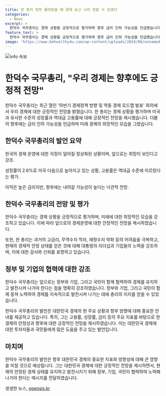 ```yaml
---
title: 한 총리 정부 물려받을 때 경제 보고 나라 망할 수 있겠다
categories:
  - News
excerpt: >
  한덕수 국무총리는 경제 상황을 긍정적으로 평가하며 향후 금리 인하 가능성을 언급했습니다. 한 총리는 경제 지표가 정상화되고 희망이 보인다며, 금리가 내려갈 것으로 기대했습니다. 또한, 대통령의 리더십과 기업들의 노력을 강조하며 우리 경제의 확신을 표명했습니다. 우리 최고의 리더를 중심으로 뭉쳐서 해나가는 일만 남았다고 말하기도 했습니다.
feature_text: >
  한덕수 국무총리는 경제 상황을 긍정적으로 평가하며 향후 금리 인하 가능성을 언급했습니다. 한 총리는 경제 지표가 정상화되고 희망이 보인다며, 금리가 내려갈 것으로 기대했습니다. 또한, 대통령의 리더십과 기업들의 노력을 강조하며 우리 경제의 확신을 표명했습니다. 우리 최고의 리더를 중심으로 뭉쳐서 해나가는 일만 남았다고 말하기도 했습니다.
image: 'https://www.behealthy4u.com/wp-content/uploads/2024/06/unnamed-file.png'
---
```


<p><img src="https://www.behealthy4u.com/wp-content/uploads/2024/06/unnamed-file.png" alt="info 속보" /></p>

<h1>한덕수 국무총리, "우리 경제는 향후에도 긍정적 전망"</h1>

<p data-ke-size="size16">한덕수 국무총리는 최근 열린 '하반기 경제정책 방향 및 역동 경제 로드맵 발표' 회의에서 우리 경제에 대한 긍정적인 전망을 밝혔습니다. 한 총리는 경제 상황을 평가하며 미국과 유사한 수준의 성장률과 역대급 고용률에 대해 긍정적인 전망을 제시했습니다. 더불어 향후에는 금리 인하 가능성을 언급하며 미래 경제의 희망적인 모습을 그렸습니다.</p>

<h2 data-ke-size="size26">한덕수 국무총리의 발언 요약</h2>

<p data-ke-size="size16">한국의 경제 운영에 대한 걱정이 덜어질 정상화된 상황이며, 앞으로는 희망이 보인다고 강조.</p>

<p data-ke-size="size16">성장률이 2.6%로 미국 다음으로 높아지고 있는 상황, 고용률은 역대급 수준에 이르렀다는 평가.</p>

<p data-ke-size="size16">아직은 높은 금리지만, 향후에는 내려갈 가능성이 높다는 낙관적 전망.</p>

<h2 data-ke-size="size26">한덕수 국무총리의 전망 및 평가</h2>

<p data-ke-size="size16">한덕수 국무총리는 경제 상황을 긍정적으로 평가하며, 미래에 대한 희망적인 모습을 강조하고 있습니다. 이에 따라 앞으로의 경제운영에 대한 안정적인 전망을 제시하였습니다.</p>

<p data-ke-size="size16"> 또한, 한 총리는 과거의 고금리, 무역수지 적자, 재정수지 악화 등의 어려움을 극복하고, 현재의 경제적 안정 상태를 얻은 것에 대해 대통령의 리더십과 기업들의 노력을 강조하며, 이에 대한 감사와 신뢰를 표명하고 있습니다.</p>

<h2 data-ke-size="size26">정부 및 기업의 협력에 대한 강조</h2>

<p data-ke-size="size16">한덕수 국무총리는 앞으로는 정부와 기업, 그리고 국민이 함께 협력하여 경제를 유지하고 발전시켜 나가야 한다는 점을 명확히 강조하였습니다. 정부와 기업, 그리고 국민이 함께 뭉쳐 노력하여 경제를 지속적으로 발전시켜 나가는 데에 총리의 지지를 얻을 수 있었습니다.</p>

<p data-ke-size="size16">한덕수 국무총리의 발언은 대한민국 경제의 현 주요 상황과 향후 방향에 대해 중요한 안내를 제공하고 있습니다. 특히, 그는 고용률, 성장률, 금리 등의 주요 지표를 바탕으로 한 경제의 안정성과 향후에 대한 긍정적인 전망을 제시하였습니다. 이는 대한민국 경제에 대한 투자자들과 국민들에게 많은 도움을 주고 있는 발언입니다.</p>

<h2 data-ke-size="size26">마치며</h2>

<p data-ke-size="size16">한덕수 국무총리의 발언은 향후 대한민국 경제의 중요한 지표와 방향성에 대해 큰 영향을 미칠 것으로 예상됩니다. 그는 대한민국 경제에 대한 긍정적인 전망을 제시하면서, 현재의 안정된 경제 상태를 유지하고 발전시키기 위해 정부, 기업, 국민이 협력하여 노력해 나가야 한다는 메시지를 전달하였습니다.</p>
생생한 뉴스, <a href="https://opensis.kr" rel="dofollow">opensis.kr</a>



